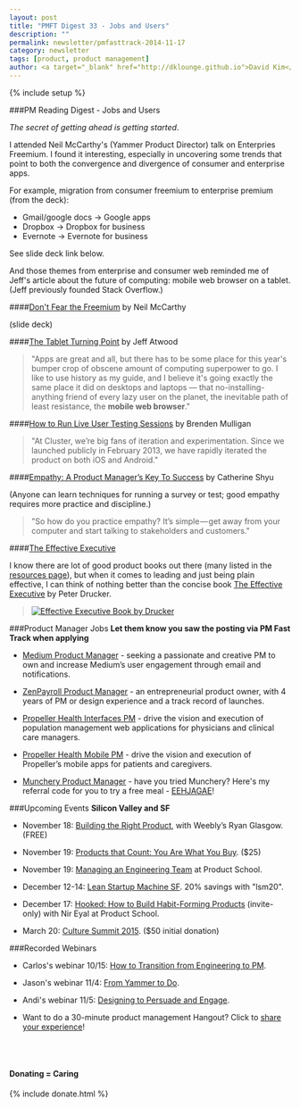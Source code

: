 ```yaml
---
layout: post
title: "PMFT Digest 33 - Jobs and Users"
description: ""
permalink: newsletter/pmfasttrack-2014-11-17
category: newsletter
tags: [product, product management]
author: <a target="_blank" href="http://dklounge.github.io">David Kim</a>
---
```

{% include setup %}

###PM Reading Digest - Jobs and Users

_The secret of getting ahead is getting started_.

I attended Neil McCarthy's (Yammer Product Director) talk on Enterpries Freemium. I found it interesting, especially in uncovering some trends that point to both the convergence and divergence of consumer and enterprise apps.

For example, migration from consumer freemium to enterprise premium (from the deck):

* Gmail/google docs -> Google apps
* Dropbox -> Dropbox for business
* Evernote -> Evernote for business

See slide deck link below.

And those themes from enterprise and consumer web reminded me of Jeff's article about the future of computing: mobile web browser on a tablet.  (Jeff previously founded Stack Overflow.)

####<a target="_blank" href="http://www.slideshare.net/NeilMcCarthy1/dont-fear-the-freemium">Don't Fear the Freemium</a> by Neil McCarthy

(slide deck)

####<a target="_blank" href="http://blog.codinghorror.com/the-tablet-turning-point/">The Tablet Turning Point</a> by Jeff Atwood

>"Apps are great and all, but there has to be some place for this year's bumper crop of obscene amount of computing superpower to go. I like to use history as my guide, and I believe it's going exactly the same place it did on desktops and laptops — that no-installing-anything friend of every lazy user on the planet, the inevitable path of least resistance, the __mobile web browser__."
>

####<a target="_blank" href="https://medium.com/cluster-ideas/how-to-run-live-user-testing-sessions-fef630e3620b">How to Run Live User Testing Sessions</a> by Brenden Mulligan

>"At Cluster, we’re big fans of iteration and experimentation. Since we launched publicly in February 2013, we have rapidly iterated the product on both iOS and Android."
>

####<a target="_blank" href="https://medium.com/@cthrin/empathy-a-product-managers-key-to-success-462686e9e77f">Empathy: A Product Manager’s Key To Success</a> by Catherine Shyu

(Anyone can learn techniques for running a survey or test; good empathy requires more practice and discipline.)

>"So how do you practice empathy? It’s simple — get away from your computer and start talking to stakeholders and customers."
>

####<a target="_blank" href="http://www.amazon.com/gp/product/B000FC11JW/ref=as_li_tl?ie=UTF8&camp=1789&creative=390957&creativeASIN=B000FC11JW&linkCode=as2&tag=pmft-20&linkId=LSIBMMACBGJGSNO3">The Effective Executive</a>

I know there are lot of good product books out there (many listed in the <a target="_blank" href="http://productmanagementfasttrack.com/resources/">resources page</a>), but when it comes to leading and just being plain effective, I can think of nothing better than the concise book <a target="_blank" href="http://www.amazon.com/gp/product/B000FC11JW/ref=as_li_tl?ie=UTF8&camp=1789&creative=390957&creativeASIN=B000FC11JW&linkCode=as2&tag=pmft-20&linkId=LSIBMMACBGJGSNO3">The Effective Executive</a> by Peter Drucker.

>[![Effective Executive Book by Drucker](http://productmanagementfasttrack.com/assets/images/books/2014-11-17_Executive.jpg "Effective Executive Book - Drucker")](http://www.amazon.com/gp/product/B000FC11JW/ref=as_li_tl?ie=UTF8&camp=1789&creative=390957&creativeASIN=B000FC11JW&linkCode=as2&tag=pmft-20&linkId=LSIBMMACBGJGSNO3)
>

###Product Manager Jobs
__Let them know you saw the posting via PM Fast Track when applying__

* <a target="_blank" href="https://medium.com/@naurnaur/product-manager-email-notifications-3e35ace75924">Medium Product Manager</a> - seeking a passionate and creative PM to own and increase Medium’s user engagement through email and notifications.

* <a target="_blank" href="https://boards.greenhouse.io/zenpayroll/jobs/8615">ZenPayroll Product Manager</a> - an entrepreneurial product owner, with 4 years of PM or design experience and a track record of launches.

* <a target="_blank" href="http://propellerhealth.com/careers/product-manager-clinical-interfaces/">Propeller Health Interfaces PM</a> - drive the vision and execution of population management web applications for physicians and clinical care managers.

* <a target="_blank" href="http://propellerhealth.com/careers/product-manager-mobile-apps/">Propeller Health Mobile PM</a> - drive the vision and execution of Propeller’s mobile apps for patients and caregivers.

* <a target="_blank" href="https://munchery.com/jobs/D1Ax3t/product-manager/">Munchery Product Manager</a> - have you tried Munchery?  Here's my referral code for you to try a free meal - <a target="_blank" href="https://www.munchery.com/invite/EEHJAGAE">EEHJAGAE</a>!

###Upcoming Events
__Silicon Valley and SF__

* November 18: <a target="_blank" href="http://www.meetup.com/ProductManagementFastTrack/events/215127552/">Building the Right Product</a>, with Weebly’s Ryan Glasgow. (FREE)

* November 19: <a target='_blank' href="http://www.eventbrite.com/e/you-are-what-you-buy-tickets-13878752723">Products that Count: You Are What You Buy</a>. ($25)

* November 19: <a target='_blank' href="http://www.meetup.com/ProductManagementFastTrack/events/218619762/">Managing an Engineering Team</a> at Product School.

* December 12-14: <a target="_blank" href='http://bit.ly/1bW1HFd'>Lean Startup Machine SF</a>. 20% savings with "lsm20".

* December 17: <a target='_blank' href="http://www.meetup.com/ProductManagementFastTrack/events/218625312/">Hooked: How to Build Habit-Forming Products</a> (invite-only) with Nir Eyal at Product School.

* March 20: <a target="_blank" href="http://culturesummit2015.eventbrite.com/?aff=pmft">Culture Summit 2015</a>. ($50 initial donation)

###Recorded Webinars

* Carlos's webinar 10/15: <a target="_blank" href="http://youtu.be/f1ghJC_JWO0?t=14m01s">How to Transition from Engineering to PM</a>.

* Jason's webinar 11/4: <a target='_blank' href="http://youtu.be/qzKymM4IaIU?t=5m1s">From Yammer to Do</a>.

* Andi's webinar 11/5: <a target="_blank" href="http://youtu.be/kmv2UnvsCmY?t=7m00s">Designing to Persuade and Engage</a>.

* Want to do a 30-minute product management Hangout?  Click to <a target="_blank" href="https://pmfasttrack.wufoo.com/forms/teaching-via-hangout/">share your experience</a>!

<br />

<div class="well">
     <br />
      <h4>Donating = Caring</h4>
      {% include donate.html %}
</div>
